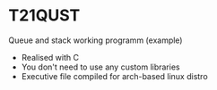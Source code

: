 # T21QUST
Queue and stack working programm (example)

* Realised with C
* You don't need to use any custom libraries
* Executive file compiled for arch-based linux distro
